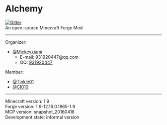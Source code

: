 # Alchemy
[![Gitter](https://badges.gitter.im/Mickeyxiami/Alchemy.svg)](https://gitter.im/Mickeyxiami/Alchemy?utm_source=badge&utm_medium=badge&utm_campaign=pr-badge&utm_content=badge)
<br>
An open-source Minecraft Forge Mod
<hr>
Organizer:
  <ul>
    <li><a href="https://github.com/Mickeyxiami">@Mickeyxiami</a><ul>
      <li>E-mail: 931920447@qq.com</li>
      <li>QQ: <a href="http://sighttp.qq.com/authd?IDKEY=cf93f86567085d7c45ee27b601e1670404d0475a9494fe26">931920447</a></li>
    </ul></li>
  </ul>
Member:
  <ul>
    <li><a href="https://github.com/Tinkle01">@Tinkle01</a></li>
    <li><a href="https://github.com/ci010">@CI010</a></li>
  </ul>
<hr>
Minecraft version: 1.9<br>
Forge version: 1.9-12.16.0.1865-1.9<br>
MCP version: snapshot_20160418<br>
Development state: informal version<br>

